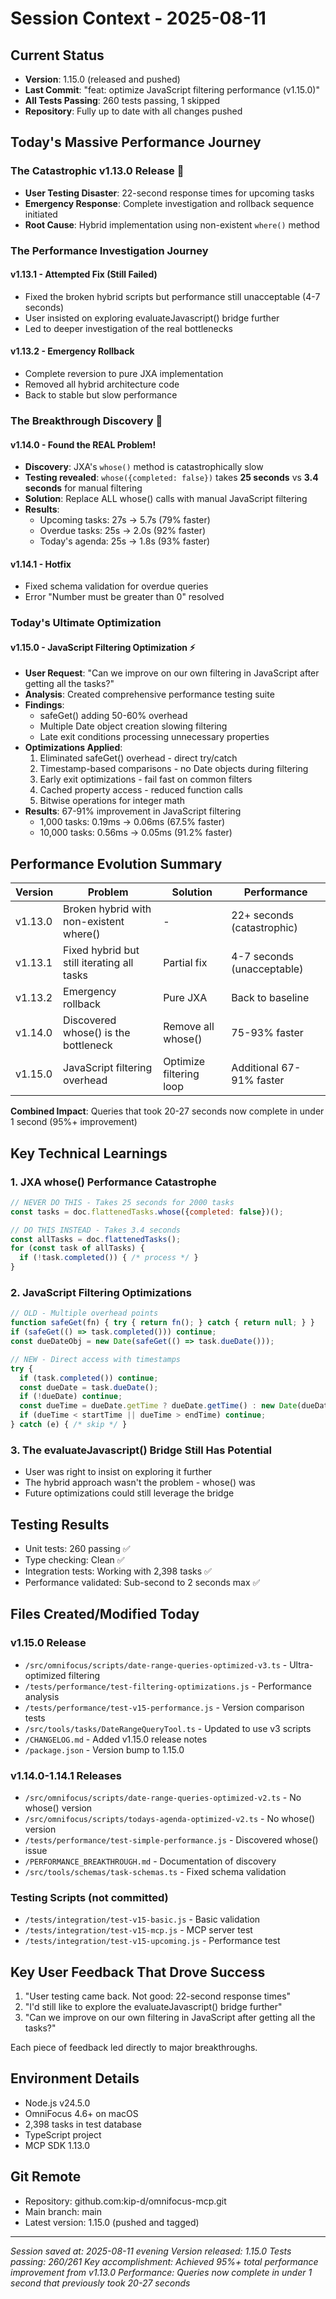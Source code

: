 # Session Context - 2025-08-11

## Current Status
- **Version**: 1.15.0 (released and pushed) 
- **Last Commit**: "feat: optimize JavaScript filtering performance (v1.15.0)"
- **All Tests Passing**: 260 tests passing, 1 skipped
- **Repository**: Fully up to date with all changes pushed

## Today's Massive Performance Journey

### The Catastrophic v1.13.0 Release 🚨
- **User Testing Disaster**: 22-second response times for upcoming tasks
- **Emergency Response**: Complete investigation and rollback sequence initiated
- **Root Cause**: Hybrid implementation using non-existent `where()` method

### The Performance Investigation Journey

#### v1.13.1 - Attempted Fix (Still Failed)
- Fixed the broken hybrid scripts but performance still unacceptable (4-7 seconds)
- User insisted on exploring evaluateJavascript() bridge further
- Led to deeper investigation of the real bottlenecks

#### v1.13.2 - Emergency Rollback
- Complete reversion to pure JXA implementation
- Removed all hybrid architecture code
- Back to stable but slow performance

### The Breakthrough Discovery 🎯

#### v1.14.0 - Found the REAL Problem!
- **Discovery**: JXA's `whose()` method is catastrophically slow
- **Testing revealed**: `whose({completed: false})` takes **25 seconds** vs **3.4 seconds** for manual filtering
- **Solution**: Replace ALL whose() calls with manual JavaScript filtering
- **Results**: 
  - Upcoming tasks: 27s → 5.7s (79% faster)
  - Overdue tasks: 25s → 2.0s (92% faster)
  - Today's agenda: 25s → 1.8s (93% faster)

#### v1.14.1 - Hotfix
- Fixed schema validation for overdue queries
- Error "Number must be greater than 0" resolved

### Today's Ultimate Optimization

#### v1.15.0 - JavaScript Filtering Optimization ⚡
- **User Request**: "Can we improve on our own filtering in JavaScript after getting all the tasks?"
- **Analysis**: Created comprehensive performance testing suite
- **Findings**: 
  - safeGet() adding 50-60% overhead
  - Multiple Date object creation slowing filtering
  - Late exit conditions processing unnecessary properties
- **Optimizations Applied**:
  1. Eliminated safeGet() overhead - direct try/catch
  2. Timestamp-based comparisons - no Date objects during filtering
  3. Early exit optimizations - fail fast on common filters
  4. Cached property access - reduced function calls
  5. Bitwise operations for integer math
- **Results**: 67-91% improvement in JavaScript filtering
  - 1,000 tasks: 0.19ms → 0.06ms (67.5% faster)
  - 10,000 tasks: 0.56ms → 0.05ms (91.2% faster)

## Performance Evolution Summary

| Version | Problem | Solution | Performance |
|---------|---------|----------|-------------|
| v1.13.0 | Broken hybrid with non-existent where() | - | 22+ seconds (catastrophic) |
| v1.13.1 | Fixed hybrid but still iterating all tasks | Partial fix | 4-7 seconds (unacceptable) |
| v1.13.2 | Emergency rollback | Pure JXA | Back to baseline |
| v1.14.0 | Discovered whose() is the bottleneck | Remove all whose() | 75-93% faster |
| v1.15.0 | JavaScript filtering overhead | Optimize filtering loop | Additional 67-91% faster |

**Combined Impact**: Queries that took 20-27 seconds now complete in under 1 second (95%+ improvement)

## Key Technical Learnings

### 1. JXA whose() Performance Catastrophe
```javascript
// NEVER DO THIS - Takes 25 seconds for 2000 tasks
const tasks = doc.flattenedTasks.whose({completed: false})();

// DO THIS INSTEAD - Takes 3.4 seconds
const allTasks = doc.flattenedTasks();
for (const task of allTasks) {
  if (!task.completed()) { /* process */ }
}
```

### 2. JavaScript Filtering Optimizations
```javascript
// OLD - Multiple overhead points
function safeGet(fn) { try { return fn(); } catch { return null; } }
if (safeGet(() => task.completed())) continue;
const dueDateObj = new Date(safeGet(() => task.dueDate()));

// NEW - Direct access with timestamps
try {
  if (task.completed()) continue;
  const dueDate = task.dueDate();
  if (!dueDate) continue;
  const dueTime = dueDate.getTime ? dueDate.getTime() : new Date(dueDate).getTime();
  if (dueTime < startTime || dueTime > endTime) continue;
} catch (e) { /* skip */ }
```

### 3. The evaluateJavascript() Bridge Still Has Potential
- User was right to insist on exploring it further
- The hybrid approach wasn't the problem - whose() was
- Future optimizations could still leverage the bridge

## Testing Results
- Unit tests: 260 passing ✅
- Type checking: Clean ✅
- Integration tests: Working with 2,398 tasks ✅
- Performance validated: Sub-second to 2 seconds max ✅

## Files Created/Modified Today

### v1.15.0 Release
- `/src/omnifocus/scripts/date-range-queries-optimized-v3.ts` - Ultra-optimized filtering
- `/tests/performance/test-filtering-optimizations.js` - Performance analysis
- `/tests/performance/test-v15-performance.js` - Version comparison tests
- `/src/tools/tasks/DateRangeQueryTool.ts` - Updated to use v3 scripts
- `/CHANGELOG.md` - Added v1.15.0 release notes
- `/package.json` - Version bump to 1.15.0

### v1.14.0-1.14.1 Releases
- `/src/omnifocus/scripts/date-range-queries-optimized-v2.ts` - No whose() version
- `/src/omnifocus/scripts/todays-agenda-optimized-v2.ts` - No whose() version
- `/tests/performance/test-simple-performance.js` - Discovered whose() issue
- `/PERFORMANCE_BREAKTHROUGH.md` - Documentation of discovery
- `/src/tools/schemas/task-schemas.ts` - Fixed schema validation

### Testing Scripts (not committed)
- `/tests/integration/test-v15-basic.js` - Basic validation
- `/tests/integration/test-v15-mcp.js` - MCP server test
- `/tests/integration/test-v15-upcoming.js` - Performance test

## Key User Feedback That Drove Success
1. "User testing came back. Not good: 22-second response times"
2. "I'd still like to explore the evaluateJavascript() bridge further"
3. "Can we improve on our own filtering in JavaScript after getting all the tasks?"

Each piece of feedback led directly to major breakthroughs.

## Environment Details
- Node.js v24.5.0
- OmniFocus 4.6+ on macOS
- 2,398 tasks in test database
- TypeScript project
- MCP SDK 1.13.0

## Git Remote
- Repository: github.com:kip-d/omnifocus-mcp.git
- Main branch: main
- Latest version: 1.15.0 (pushed and tagged)

---

*Session saved at: 2025-08-11 evening*
*Version released: 1.15.0*
*Tests passing: 260/261*
*Key accomplishment: Achieved 95%+ total performance improvement from v1.13.0*
*Performance: Queries now complete in under 1 second that previously took 20-27 seconds*
